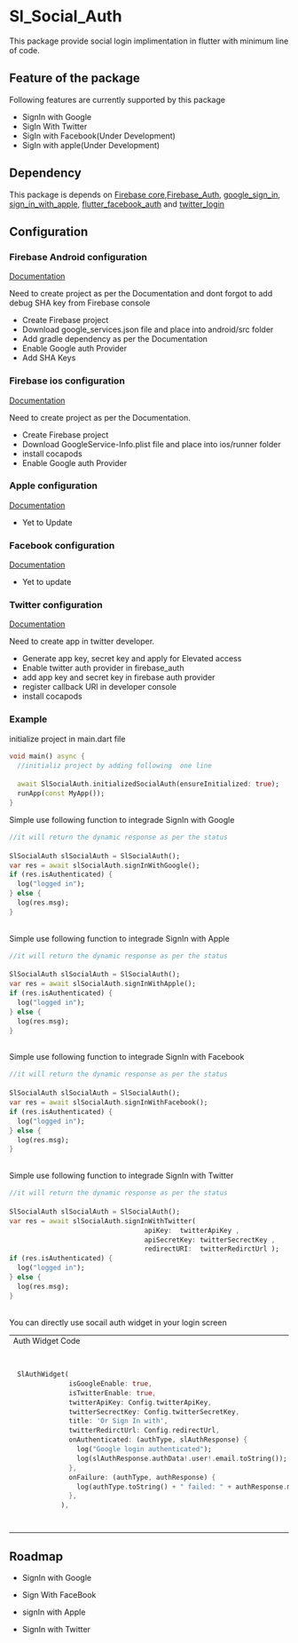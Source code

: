 
# Sl_Social_Auth

This package provide social login implimentation in flutter with minimum line of code.

## Feature of the package

Following features are currently supported by this package

- SignIn with Google
- SigIn With Twitter 
- SigIn with Facebook(Under Development)
- SigIn with apple(Under Development)



## Dependency

This package is depends on [Firebase core](),[Firebase_Auth](), [google_sign_in](https://pub.dev/packages/google_sign_in), [sign_in_with_apple](https://pub.dev/packages/sign_in_with_apple), [flutter_facebook_auth](https://pub.dev/packages/flutter_facebook_auth) and [twitter_login](https://pub.dev/packages/twitter_login)



## Configuration
### Firebase Android configuration 

[Documentation](https://firebase.flutter.dev/docs/manual-installation/android/)

Need to create project as per the Documentation and dont forgot to add debug SHA key from Firebase console
- Create Firebase project
- Download google_services.json file and place into android/src folder
- Add gradle dependency as per the Documentation
- Enable Google auth Provider
- Add SHA Keys


### Firebase ios configuration 

[Documentation](https://firebase.flutter.dev/docs/manual-installation/ios)

Need to create project as per the Documentation.
- Create Firebase project
- Download GoogleService-Info.plist file and place into ios/runner folder
- install cocapods
- Enable Google auth Provider 



### Apple configuration
[Documentation](https://firebase.flutter.dev/docs/auth/social/#twitter)

- Yet to Update
<!-- Need to create app in twitter developer.
- Generate app key, secret key and apply for Elevated access
- Enable twitter auth provider in firebase_auth
- add app key and secret key in firebase auth provider
- register callback URl in developer console
- install cocapods -->



### Facebook configuration
[Documentation](https://firebase.flutter.dev/docs/auth/social/#twitter)

- Yet to update
<!-- Need to create app in twitter developer.
- Generate app key, secret key and apply for Elevated access
- Enable twitter auth provider in firebase_auth
- add app key and secret key in firebase auth provider
- register callback URl in developer console
- install cocapods -->

### Twitter  configuration 

[Documentation](https://firebase.flutter.dev/docs/auth/social/#twitter)

Need to create app in twitter developer.
- Generate app key, secret key and apply for Elevated access
- Enable twitter auth provider in firebase_auth
- add app key and secret key in firebase auth provider
- register callback URl in developer console
- install cocapods



### Example
initialize project in main.dart file

```dart
void main() async {
  //initializ project by adding following  one line

  await SlSocialAuth.initializedSocialAuth(ensureInitialized: true);
  runApp(const MyApp());
}
```

Simple use following function to integrade SignIn with Google

```dart
//it will return the dynamic response as per the status

SlSocialAuth slSocialAuth = SlSocialAuth();
var res = await slSocialAuth.signInWithGoogle();
if (res.isAuthenticated) {
  log("logged in");
} else {
  log(res.msg);
}
 
```
Simple use following function to integrade SignIn with Apple

```dart
//it will return the dynamic response as per the status

SlSocialAuth slSocialAuth = SlSocialAuth();
var res = await slSocialAuth.signInWithApple();
if (res.isAuthenticated) {
  log("logged in");
} else {
  log(res.msg);
}
 
```
Simple use following function to integrade SignIn with Facebook

```dart
//it will return the dynamic response as per the status

SlSocialAuth slSocialAuth = SlSocialAuth();
var res = await slSocialAuth.signInWithFacebook();
if (res.isAuthenticated) {
  log("logged in");
} else {
  log(res.msg);
}
 
```
Simple use following function to integrade SignIn with Twitter

```dart
//it will return the dynamic response as per the status

SlSocialAuth slSocialAuth = SlSocialAuth();
var res = await slSocialAuth.signInWithTwitter(
                                  apiKey:  twitterApiKey ,
                                  apiSecretKey: twitterSecrectKey ,
                                  redirectURI:  twitterRedirctUrl );
if (res.isAuthenticated) {
  log("logged in");
} else {
  log(res.msg);
}
 
```


You can directly use socail auth widget in your login screen



<table>
  <tr>
    <td>Auth Widget Code</td>
     <td>UI</td> 
  </tr>
  <tr>
    <td>
    
```dart
 SlAuthWidget(
              isGoogleEnable: true,
              isTwitterEnable: true,
              twitterApiKey: Config.twitterApiKey,
              twitterSecrectKey: Config.twitterSecretKey,
              title: 'Or Sign In with',
              twitterRedirctUrl: Config.redirectUrl,
              onAuthenticated: (authType, slAuthResponse) {
                log("Google login authenticated");
                log(slAuthResponse.authData!.user!.email.toString());
              },
              onFailure: (authType, authResponse) {
                log(authType.toString() + " failed: " + authResponse.msg);
              },
            ),

```
</td>
    <td><img src="screenshots/widget1.png" width=585 height=325></td>
  
  </tr>
 </table>


## Roadmap

- SignIn with Google

- Sign With FaceBook

- signIn with Apple

- SignIn with Twitter 

